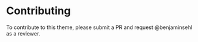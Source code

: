 # Contributing

To contribute to this theme, please submit a PR and request @benjaminsehl as a reviewer.
